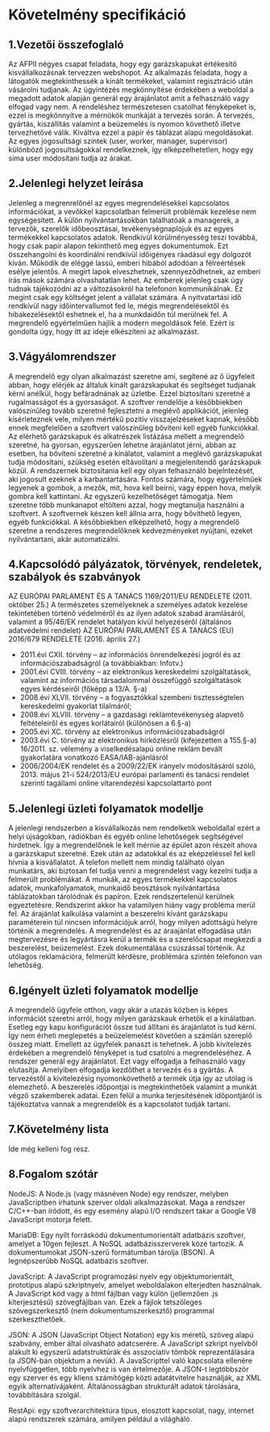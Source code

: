 # Követelmény specifikáció

## 1.Vezetői összefoglaló

Az AFPII négyes csapat feladata, hogy egy garázskapukat értékesítő kisvállalkozásnak tervezzen webshopot. Az alkalmazás feladata, hogy a látogatók megtekinthessék a kínált termékeket, valamint regisztráció után vásárolni tudjanak. Az ügyintézés megkönnyítése érdekében a weboldal a megadott adatok alapján generál egy árajánlatot amit a felhasználó vagy elfogad vagy nem. A rendeléshez természetesen csatolhat fényképeket is, ezzel is megkönnyítve a mérnökök munkáját a tervezés során. A tervezés, gyártás, kiszállítás valamint a beüzemelés is nyomon követhető illetve tervezhetővé válik. Kiváltva ezzel a papír és táblázat alapú megoldásokat. Az egyes jogosultsági szintek (user, worker, manager, supervisor) különböző jogosultságokkal rendelkeznek, így elképzelhetetlen, hogy egy sima user módosítani tudja az árakat. 

## 2.Jelenlegi helyzet leírása

Jelenleg a megrenrelőnél az egyes megrendelésekkel kapcsolatos információkat, a vevőkkel kapcsolatban felmerült problémák kezelése nem egységesített. A külön  nyilvántartásokban találhatóak a managerek, a tervezők, szerelők időbeosztásai, tevékenységnaplójuk és az egyes termékekkel kapcsolatos adatok. Rendkívül körülményesség teszi továbbá, hogy csak papír alapon tekinthető meg egyes dokumentumok. Ezt összehangolni és koordinálni rendkívül időigényes ráadásul egy dolgozót kíván. Működik de eléggé lassú, emberi hibából adódóan a félreértések esélye jelentős. A megírt lapok elveszhetnek, szennyeződhetnek, az emberi írás mások számára olvashatatlan lehet. Az emberek jelenleg csak úgy tudnak tájékozódni az a változásokról ha telefonon kommunikálnak. Ez megint csak egy költséget jelent a vállalat számára. A nyitvatartási idő rendkívül nagy időintervallumot fed le, mégis megrendelésektől és hibakezelésektől eshetnek el, ha a munkdaidőn túl merülnek fel. A megrendelő egyértelműen hajlik a modern megoldások felé. Ezért is gondolta úgy, hogy itt az ideje elkészíteni az alkalmazást. 

## 3.Vágyálomrendszer

A megrendelő egy olyan alkalmazást szeretne ami, segítené az ő ügyfeleit abban, hogy elérjék az általuk kínált garázskapukat és segítséget tudjanak kérni anélkül, hogy befáradnának az üzletbe. Ezzel biztosítani szeretné a rugalmasságot és a gyorsaságot. A szoftver rendelője a későbbiekben valószínűleg tovább szeretné fejlesztetni a meglévő applikációt, jelenleg kísérleteznek vele, milyen mértékű pozitív visszajelzéseket kapnak, később ennek megfelelően a szoftvert valószínűleg bővíteni kell egyéb funkciókkal. Az elérhető garázskapuk és alkatrészek listázása mellett a megrendelő szeretné, ha gyorsan, egyszerűen lehetne árajánlatot jérni, abban az esetben, ha bővíteni szeretné a kínálatot, valamint a meglévő garázskapukat tudja módosítani, szükség esetén eltávolítani a megjelenítendő garázskapuk közül. A rendszernek biztosítania kell egy olyan felhasználó bejelntezését, aki jogosult ezeknek a karbantartására. Fontos számára, hogy egyértelműek legyenek a gombok, a mezők, mit, hova kell beírni, vagy éppen hova, melyik gombra kell kattintani. Az egyszerű kezelhetőséget támogatja. Nem szeretne több munkanapot eltölteni azzal, hogy megtanulja használni a szoftvert. A szoftvernek készen kell állnia arra, hogy bővíthető legyen, egyéb funkciókkal. A későbbiekben elképzelhető, hogy a megrendelő szeretne a rendszeres megrendelőknek kedvezményeket nyújtani, ezeket nyilvántartani, akár automatizálni.

## 4.Kapcsolódó pályázatok, törvények, rendeletek, szabályok és szabványok

AZ EURÓPAI PARLAMENT ÉS A TANÁCS 1169/2011/EU RENDELETE (2011. október 25.) A természetes személyeknek a személyes adatok kezelése tekintetében történő védelméről és az ilyen adatok szabad áramlásáról, valamint a 95/46/EK rendelet hatályon kívül helyezéséről (általános adatvédelmi rendelet) AZ EURÓPAI PARLAMENT ÉS A TANÁCS (EU) 2016/679 RENDELETE (2016. április 27.)
- 2011.évi CXII. törvény – az információs önrendelkezési jogról és az információszabadságról (a továbbiakban: Infotv.)
- 2001.évi CVIII. törvény – az elektronikus kereskedelmi szolgáltatások, valamint az információs társadalommal összefüggő szolgáltatások egyes kérdéseiről (főképp a 13/A. §-a)
- 2008.évi XLVII. törvény – a fogyasztókkal szembeni tisztességtelen kereskedelmi gyakorlat tilalmáról;
- 2008.évi XLVIII. törvény – a gazdasági reklámtevékenység alapvető feltételeiről és egyes korlátairól (különösen a 6.§-a)
- 2005.évi XC. törvény az elektronikus információszabadságról
- 2003.évi C. törvény az elektronikus hírközlésről (kifejezetten a 155.§-a)
16/2011. sz. vélemény a viselkedésalapú online reklám bevált gyakorlatára vonatkozó EASA/IAB-ajánlásról
- 2006/2004/EK rendelet és a 2009/22/EK irányelv módosításáról szóló, 2013. május 21-i 524/2013/EU európai parlamenti és tanácsi rendelet szerinti tagállami online vitarendezési kapcsolattartó pont


## 5.Jelenlegi üzleti folyamatok modellje

A jelenlegi rendszerben a kisvállalkozás nem rendelketik weboldallal ezért a helyi újságokban, rádiókban és egyéb online lehetőségek segítségével hirdetnek. Így a megrendelőnek le kell mérnie az épület azon részeit ahova a garázskaput szeretné. Ezek után az adatokkal és az eképzeléssel fel kell hívnia a kisvállalatot. A telefon mellett nem mindig található olyan munkatárs, aki biztosan fel tudja venni a megrendelést vagy kezelni tudja a felmerült problémákat. A munkák, az egyes termékekkel kapcsolatos adatok, munkafolyamatok, munkaidő beosztások nyilvántartása táblázatokban tárolódnak és papíron. Ezek rendszertelenül kerülnek egyeztetésre. Rendszerint akkor ha valamilyen hiány vagy probléma merül fel. Az árajánlat kalkulása valamint a beszerelni kívánt garázskapu paraméterein túl nincsen információjuk arról, hogy milyen adottságú helyre történik a megrendelés. A megrendelést és az áraajánlat elfogadása után megtervezésre és legyártásra kerül a termék és a szerelőcsapat megkezdi a beszerelést, beüzemelést. Ezek dokumentálása csúszással történik. Az utólagos reklamációra, felmerült kérdésre, problémára szintén telefonon van lehetőség.

## 6.Igényelt üzleti folyamatok modellje
 
A megrendelő ügyfele otthon, vagy akár a utazás közben is képes információt szeretni arról, hogy milyen garázskauk érhetők el a kínálatban. Esetleg egy kapu konfigurációt össze tud állítani és árajánlatot is tud kérni.  Így nem érheti meglepetés a beüzelemelést követően a számlán szereplő összeg miatt. Emellett az ügyfelek panaszt is tehetnek. A jobb kivitelezés érdekében a megrendelő fényképet is tud csatolni a megrendeléséhez. A rendszer generál egy árajánlatot. Ezt vagy elfogadja a felhasználó vagy elutasítja. Amelyiben elfogadja kezdőthet a tervezés és a gyártás. A tervezéstől a kivitelezésig nyomonkövethető a termék útja így az utólag is elemezhető. A beszerelés időpontjai is megtekinthetőek valamint a munkát végző szakemberek adatai. Ezen felül a munka terjesítésének időpontjáról is tájékoztatva vannak a megrendelők és a kapcsolatot tudják tartani.

## 7.Követelmény lista
 
Ide még kelleni fog rész.

## 8.Fogalom szótár

NodeJS: A Node.js (vagy másnéven Node) egy rendszer, melyben JavaScriptben írhatunk szerver oldali alkalmazásokat. Maga a rendszer C/C++-ban íródott, és egy esemény alapú I/O rendszert takar a Google V8 JavaScript motorja felett.

MariaDB: Egy nyílt forráskódú dokumentumorientált adatbázis szoftver, amelyet a 10gen fejleszt. A NoSQL adatbázisszerverek közé tartozik. A dokumentumokat JSON-szerű formátumban tárolja (BSON). A legnépszerűbb NoSQL adatbázis szoftver.

JavaScript: A JavaScript programozási nyelv egy objektumorientált, prototípus alapú szkriptnyelv, amelyet weboldalakon elterjedten használnak. A JavaScript kód vagy a html fájlban vagy külön (jellemzően .js kiterjesztésű) szövegfájlban van. Ezek a fájlok tetszőleges szövegszerkesztő (nem dokumentumszerkesztő) programmal szerkeszthetőek.

JSON: A JSON (JavaScript Object Notation) egy kis méretű, szöveg alapú szabvány, ember által olvasható adatcserére. A JavaScript szkript nyelvből alakult ki egyszerű adatstruktúrák és asszociatív tömbök reprezentálására (a JSON-ban objektum a nevük). A JavaScripttel való kapcsolata ellenére nyelvfüggetlen, több nyelvhez is van értelmezője. A JSON-t legtöbbször egy szerver és egy kliens számítógép közti adatátvitelre használják, az XML egyik alternatívájaként. Általánosságban strukturált adatok tárolására, továbbítására szolgál.

RestApi: egy szoftverarchitektúra típus, elosztott kapcsolat, nagy, internet alapú rendszerek számára, amilyen például a világháló.
